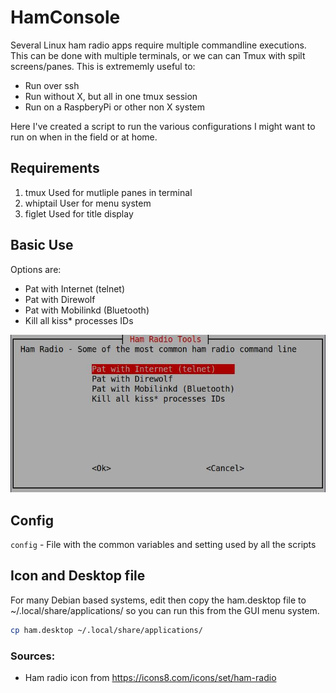 # HamConsole

Several Linux ham radio apps require multiple commandline executions.  This can be done with multiple terminals, 
or we can can Tmux with spilt screens/panes.  This is extrememly useful to:

* Run over ssh
* Run without X, but all in one tmux session
* Run on a RaspberyPi or other non X system

Here I've created a script to run the various configurations I might want to run on when in the field or at home.


## Requirements

1. tmux      Used for mutliple panes in terminal
1. whiptail  User for menu system
1. figlet    Used for title display



## Basic Use

Options are:

* Pat with Internet (telnet)
* Pat with Direwolf
* Pat with Mobilinkd (Bluetooth)
* Kill all kiss* processes IDs

![ham screenshot](ham_ss.jpg)


## Config

`config` - File with the common variables and setting used by all the scripts



## Icon and Desktop file

For many Debian based systems, edit then copy the ham.desktop file to ~/.local/share/applications/ so you can run this from the GUI menu system.

```bash
cp ham.desktop ~/.local/share/applications/
```


### Sources:

* Ham radio icon from https://icons8.com/icons/set/ham-radio

